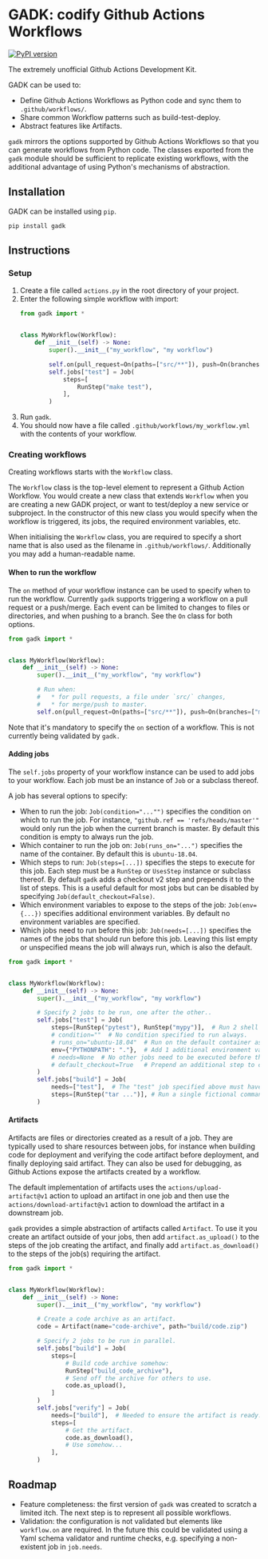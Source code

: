 # GADK: codify Github Actions Workflows

[![PyPI version](https://badge.fury.io/py/gadk.svg)](https://badge.fury.io/py/gadk)

The extremely unofficial Github Actions Development Kit.

GADK can be used to:

* Define Github Actions Workflows as Python code and sync them to `.github/workflows/`.
* Share common Workflow patterns such as build-test-deploy.
* Abstract features like Artifacts.

`gadk` mirrors the options supported by Github Actions Workflows so that you can generate
workflows from Python code. The classes exported from the `gadk` module
should be sufficient to replicate existing workflows, with the additional advantage of
using Python's mechanisms of abstraction.

## Installation

GADK can be installed using `pip`.

```shell script
pip install gadk
```

## Instructions

### Setup

1. Create a file called `actions.py` in the root directory of your project.
1. Enter the following simple workflow with import:
    ```python
    from gadk import *


    class MyWorkflow(Workflow):
        def __init__(self) -> None:
            super().__init__("my_workflow", "my workflow")

            self.on(pull_request=On(paths=["src/**"]), push=On(branches=["master"]))
            self.jobs["test"] = Job(
                steps=[
                    RunStep("make test"),
                ],
            )
    ```
1. Run `gadk`.
1. You should now have a file called `.github/workflows/my_workflow.yml` with the contents
of your workflow.

### Creating workflows

Creating workflows starts with the `Workflow` class.

The `Workflow` class is the top-level element to represent a Github Action Workflow. You would
create a new class that extends `Workflow` when you are creating a new GADK project, or want to
test/deploy a new service or subproject. In the constructor of this new class you would specify
when the workflow is triggered, its jobs, the required environment variables, etc.

When initialising the `Workflow` class, you are required to specify a short name that is also
used as the filename in `.github/workflows/`. Additionally you may add a human-readable name.

#### When to run the workflow

The `on` method of your workflow instance can be used to specify when to run the workflow.
Currently `gadk` supports triggering a workflow on a pull request or a push/merge. Each
event can be limited to changes to files or directories, and when pushing to a branch.
See the `On` class for both options.

```python
from gadk import *


class MyWorkflow(Workflow):
    def __init__(self) -> None:
        super().__init__("my_workflow", "my workflow")

        # Run when:
        #   * for pull requests, a file under `src/` changes,
        #   * for merge/push to master.
        self.on(pull_request=On(paths=["src/**"]), push=On(branches=["master"]))
```

Note that it's mandatory to specify the `on` section of a workflow. This is not currently
being validated by `gadk.`

#### Adding jobs

The `self.jobs` property of your workflow instance can be used to add jobs to your workflow.
Each job must be an instance of `Job` or a subclass thereof.

A job has several options to specify:

* When to run the job: `Job(condition="..."")` specifies the condition on which to run the
job. For instance, `"github.ref == 'refs/heads/master'"` would only run the job when the
current branch is master. By default this condition is empty to always run the job.
* Which container to run the job on: `Job(runs_on="...")` specifies the name of the container.
By default this is `ubuntu-18.04`.
* Which steps to run: `Job(steps=[...])` specifies the steps to execute for this job.
Each step must be a `RunStep` or `UsesStep` instance or subclass thereof. By default `gadk`
adds a checkout v2 step and prepends it to the list of steps. This is a useful
default for most jobs but can be disabled by specifying `Job(default_checkout=False)`.
* Which environment variables to expose to the steps of the job: `Job(env={...})` specifies
additional environment variables. By default no environment variables are specified.
* Which jobs need to run before this job: `Job(needs=[...])` specifies the names of the jobs
that should run before this job. Leaving this list empty or unspecified means the job will
always run, which is also the default.

```python
from gadk import *


class MyWorkflow(Workflow):
    def __init__(self) -> None:
        super().__init__("my_workflow", "my workflow")

        # Specify 2 jobs to be run, one after the other..
        self.jobs["test"] = Job(
            steps=[RunStep("pytest"), RunStep("mypy")],  # Run 2 shell commands, one after the other.
            # condition=""  # No condition specified to run always.
            # runs_on="ubuntu-18.04"  # Run on the default container as specified by gadk.
            env={"PYTHONPATH": "."},  # Add 1 additional environment variable.
            # needs=None  # No other jobs need to be executed before this job.
            # default_checkout=True   # Prepend an additional step to checkout the repository.
        )
        self.jobs["build"] = Job(
            needs=["test"],  # The "test" job specified above must have finished running before this job can start.
            steps=[RunStep("tar ...")], # Run a single fictional command (excluding the default checkout command).
        )
```

#### Artifacts

Artifacts are files or directories created as a result of a job. They are typically used to share resources
between jobs, for instance when building code for deployment and verifying the code artifact before deployment,
and finally deploying said artifact. They can also be used for debugging, as Github Actions expose the artifacts
created by a workflow.

The default implementation of artifacts uses the `actions/upload-artifact@v1` action to upload an artifact
in one job and then use the `actions/download-artifact@v1` action to download the artifact in a downstream
job.

`gadk` provides a simple abstraction of artifacts called `Artifact`. To use it you create an artifact
outside of your jobs, then add `artifact.as_upload()` to the steps of the job creating the artifact,
and finally add `artifact.as_download()` to the steps of the job(s) requiring the artifact.

```python
from gadk import *


class MyWorkflow(Workflow):
    def __init__(self) -> None:
        super().__init__("my_workflow", "my workflow")

        # Create a code archive as an artifact.
        code = Artifact(name="code-archive", path="build/code.zip")

        # Specify 2 jobs to be run in parallel.
        self.jobs["build"] = Job(
            steps=[
                # Build code archive somehow:
                RunStep("build_code_archive"),
                # Send off the archive for others to use.
                code.as_upload(),
            ]
        )
        self.jobs["verify"] = Job(
            needs=["build"],  # Needed to ensure the artifact is ready.
            steps=[
                # Get the artifact.
                code.as_download(),
                # Use somehow...
            ],
        )
```

## Roadmap

* Feature completeness: the first version of `gadk` was created to scratch a limited itch.
The next step is to represent all possible workflows.
* Validation: the configuration is not validated but elements like `workflow.on` are required.
In the future this could be validated using a Yaml schema validator and runtime checks, e.g. specifying
a non-existent job in `job.needs`.
